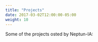 ```yaml
---
title: "Projects"
date: 2017-03-02T12:00:00-05:00
weight: 10
---
```


Some of the projects osted by Neptun-IA:
